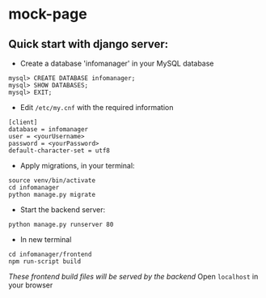 # mock-page
## Quick start with django server:

* Create a database 'infomanager' in your MySQL database
```
mysql> CREATE DATABASE infomanager;
mysql> SHOW DATABASES;
mysql> EXIT;
```
* Edit `/etc/my.cnf` with the required information
```
[client]
database = infomanager
user = <yourUsername>
password = <yourPassword>
default-character-set = utf8
```
* Apply migrations, in your terminal:
```
source venv/bin/activate
cd infomanager
python manage.py migrate
```
* Start the backend server:
```
python manage.py runserver 80
```

* In new terminal
```
cd infomanager/frontend
npm run-script build
```
*These frontend build files will be served by the backend*
Open `localhost` in your browser
